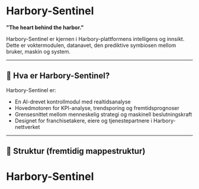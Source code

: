 # Harbory-Sentinel

**"The heart behind the harbor."**

Harbory-Sentinel er kjernen i Harbory-plattformens intelligens og innsikt.  
Dette er voktermodulen, datanavet, den prediktive symbiosen mellom bruker, maskin og system.

---

## 🔰 Hva er Harbory-Sentinel?

Harbory-Sentinel er:
- En AI-drevet kontrollmodul med realtidsanalyse
- Hovedmotoren for KPI-analyse, trendsporing og fremtidsprognoser
- Grensesnittet mellom menneskelig strategi og maskinell beslutningskraft
- Designet for franchisetakere, eiere og tjenestepartnere i Harbory-nettverket

---

## 🧬 Struktur (fremtidig mappestruktur)

# Harbory-Sentinel
